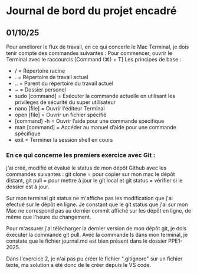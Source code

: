 # Journal de bord du projet encadré

## 01/10/25

 Pour améliorer le flux de travail, en ce qui concerle le Mac Terminal, je dois tenir compte des commandes suivantes : Pour commencer, ouvrir le Terminal avec le raccourcis [Command (⌘) + T]
 Les principes de base :
* / = Répertoire racine
* . = Répertoire de travail actuel
* .. = Parent du répertoire du travail actuel
* ~ = Dossier personel
* sudo [command] = Exécuter la commande actuelle en utilisant les privilèges de sécurité du super utilisateur
* nano [file] = Ouvrir l'éditeur Terminal
* open [file] = Ouvrir un fichier spécifié
* [command] -h = Ouvrir l’aide pour une commande spécifique
* man [command] = Accéder au manuel d’aide pour une commande spécifique
* exit = Terminer la session shell en cours


### En ce qui concerne les premiers exercice avec Git :  

 j'ai créé, modifié et évalué le status de mon dépôt Github avec les commandes suivantes : git clone = pour copier sur mon mac le dépôt distant, git pull = pour mettre à jour le git local et git status = vérifier si le dossier est à jour. 

Sur mon terminal git status ne m'affiche pas les modification que j'ai efectué sur le dépôt en ligne. Je constant que le git status que j'ai sur mon Mac ne correspond pas au dernier commit affiché sur les dépôt en ligne, de même que l'heure du changement. 

Pour m'assurer j'ai télécharger la dernier version de mon dépôt git, je dois éxecuter la commande git pull. Avec la commande ls dans mon terminal, je constate que le fichier journal.md est bien présent dans le dossier PPE1-2025. 

 Dans l'exercice 2, je n'ai pas pu créer le fichier  ".gitignore" sur un fichier texte, ma solution a été donc de le créer depuis le VS code.
